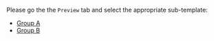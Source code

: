 Please go the the `Preview` tab and select the appropriate sub-template:

* [Group A](?expand=1&template=external-contributor.md)
* [Group B](?expand=1&template=internal-contributor.md)